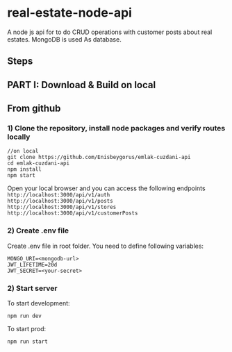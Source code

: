 # real-estate-node-api

A node js api for to do CRUD operations with customer posts about real estates. MongoDB is used As database.

## Steps

## PART I: Download & Build on local

## From github

### 1) Clone the repository, install node packages and verify routes locally

```
//on local
git clone https://github.com/Enisbeygorus/emlak-cuzdani-api
cd emlak-cuzdani-api
npm install
npm start
```

Open your local browser and you can access the following endpoints
`http://localhost:3000/api/v1/auth`  
`http://localhost:3000/api/v1/posts`  
`http://localhost:3000/api/v1/stores`  
`http://localhost:3000/api/v1/customerPosts`

### 2) Create .env file

Create .env file in root folder. You need to define following variables:

```
MONGO_URI=<mongodb-url>
JWT_LIFETIME=20d
JWT_SECRET=<your-secret>
```

### 2) Start server

To start development:

```
npm run dev
```

To start prod:

```
npm run start
```
